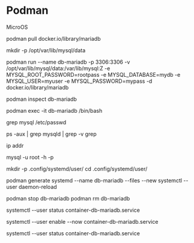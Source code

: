 # Podman
MicroOS

podman pull docker.io/library/mariadb

mkdir -p /opt/var/lib/mysql/data

podman run --name db-mariadb -p 3306:3306 -v /opt/var/lib/mysql/data:/var/lib/mysql:Z -e MYSQL_ROOT_PASSWORD=rootpass -e MYSQL_DATABASE=mydb -e MYSQL_USER=myuser -e MYSQL_PASSWORD=mypass -d docker.io/library/mariadb

podman inspect db-mariadb

podman exec -it db-mariadb /bin/bash

grep mysql /etc/passwd

ps -aux | grep mysqld | grep -v grep

ip addr

mysql -u root -h <IP> -p

mkdir -p .config/systemd/user/
cd .config/systemd/user/

podman generate systemd --name db-mariadb --files --new
systemctl --user daemon-reload

podman stop db-mariadb
podman rm db-mariadb

systemctl --user status container-db-mariadb.service

systemctl --user enable --now container-db-mariadb.service

systemctl --user status container-db-mariadb.service
